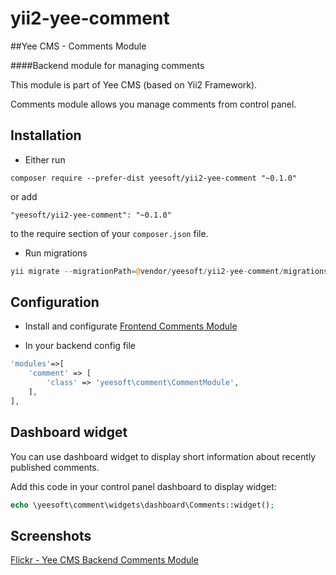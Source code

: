 # yii2-yee-comment

##Yee CMS - Comments Module

####Backend module for managing comments 

This module is part of Yee CMS (based on Yii2 Framework).

Comments module allows you manage comments from control panel. 

Installation
------------

- Either run

```
composer require --prefer-dist yeesoft/yii2-yee-comment "~0.1.0"
```

or add

```
"yeesoft/yii2-yee-comment": "~0.1.0"
```

to the require section of your `composer.json` file.

- Run migrations

```php
yii migrate --migrationPath=@vendor/yeesoft/yii2-yee-comment/migrations/
```

Configuration
------
- Install and configurate [Frontend Comments Module](https://github.com/yeesoft/yii2-comments)

- In your backend config file

```php
'modules'=>[
    'comment' => [
        'class' => 'yeesoft\comment\CommentModule',
    ],
],
```

Dashboard widget
-------  

You can use dashboard widget to display short information about recently published comments.

Add this code in your control panel dashboard to display widget:
```php
echo \yeesoft\comment\widgets\dashboard\Comments::widget();
```

Screenshots
-------  

[Flickr - Yee CMS Backend Comments Module](https://www.flickr.com/photos/134050409@N07/sets/72157654412179193)
